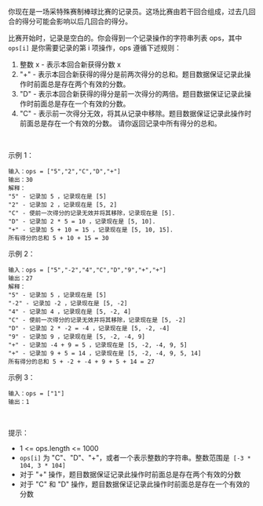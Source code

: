 你现在是一场采特殊赛制棒球比赛的记录员。这场比赛由若干回合组成，过去几回合的得分可能会影响以后几回合的得分。

比赛开始时，记录是空白的。你会得到一个记录操作的字符串列表 ops，其中` ops[i]` 是你需要记录的第 i 项操作，ops 遵循下述规则：

1. 整数 x - 表示本回合新获得分数 x
2. "+" - 表示本回合新获得的得分是前两次得分的总和。题目数据保证记录此操作时前面总是存在两个有效的分数。
3. "D" - 表示本回合新获得的得分是前一次得分的两倍。题目数据保证记录此操作时前面总是存在一个有效的分数。
4. "C" - 表示前一次得分无效，将其从记录中移除。题目数据保证记录此操作时前面总是存在一个有效的分数。
请你返回记录中所有得分的总和。

 

示例 1：

    输入：ops = ["5","2","C","D","+"]
    输出：30
    解释：
    "5" - 记录加 5 ，记录现在是 [5]
    "2" - 记录加 2 ，记录现在是 [5, 2]
    "C" - 使前一次得分的记录无效并将其移除，记录现在是 [5].
    "D" - 记录加 2 * 5 = 10 ，记录现在是 [5, 10].
    "+" - 记录加 5 + 10 = 15 ，记录现在是 [5, 10, 15].
    所有得分的总和 5 + 10 + 15 = 30
示例 2：

    输入：ops = ["5","-2","4","C","D","9","+","+"]
    输出：27
    解释：
    "5" - 记录加 5 ，记录现在是 [5]
    "-2" - 记录加 -2 ，记录现在是 [5, -2]
    "4" - 记录加 4 ，记录现在是 [5, -2, 4]
    "C" - 使前一次得分的记录无效并将其移除，记录现在是 [5, -2]
    "D" - 记录加 2 * -2 = -4 ，记录现在是 [5, -2, -4]
    "9" - 记录加 9 ，记录现在是 [5, -2, -4, 9]
    "+" - 记录加 -4 + 9 = 5 ，记录现在是 [5, -2, -4, 9, 5]
    "+" - 记录加 9 + 5 = 14 ，记录现在是 [5, -2, -4, 9, 5, 14]
    所有得分的总和 5 + -2 + -4 + 9 + 5 + 14 = 27
示例 3：
    
    输入：ops = ["1"]
    输出：1
 

提示：

- 1 <= ops.length <= 1000
- `ops[i]` 为 "C"、"D"、"+"，或者一个表示整数的字符串。整数范围是` [-3 * 104, 3 * 104]`
- 对于 "+" 操作，题目数据保证记录此操作时前面总是存在两个有效的分数
- 对于 "C" 和 "D" 操作，题目数据保证记录此操作时前面总是存在一个有效的分数

